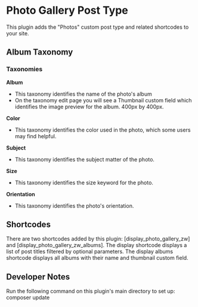# Photo Gallery Post Type

This plugin adds the "Photos" custom post type and related shortcodes to your site.

## Album Taxonomy

### Taxonomies
**Album**
- This taxonomy identifies the name of the photo's album
- On the taxonomy edit page you will see a Thumbnail custom field which identifies the image preview for the album. 400px by 400px.

**Color**
- This taxonomy identifies the color used in the photo, which some users may find helpful.

**Subject**
- This taxonomy identifies the subject matter of the photo.

**Size**
- This taxonomy identifies the size keyword for the photo.

**Orientation**
- This taxonomy identifies the photo's orientation.


## Shortcodes

There are two shortcodes added by this plugin: [display_photo_gallery_zw] and [display_photo_gallery_zw_albums]. The display shortcode displays a list of post titles filtered by optional parameters. The display albums shortcode displays all albums with their name and thumbnail custom field.

## Developer Notes
Run the following command on this plugin's main directory to set up:
composer update

